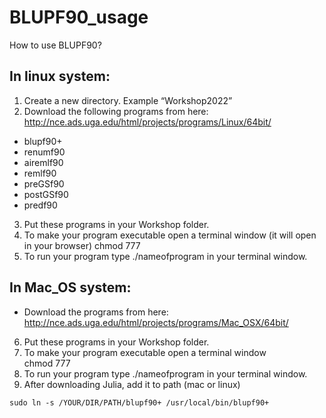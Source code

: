 # BLUPF90_usage
How to use BLUPF90?

## In linux system:
1.	Create a new directory. Example “Workshop2022”
2.	Download the following programs from here: http://nce.ads.uga.edu/html/projects/programs/Linux/64bit/ 

-	blupf90+
-	renumf90
-	airemlf90
-	remlf90
-	preGSf90
-	postGSf90
-	predf90
3.	Put these programs in your Workshop folder.
4.	To make your program executable open a terminal window (it will open in your browser)
    chmod 777 <filename>
5.	To run your program type ./nameofprogram in your terminal window.

## In Mac_OS system:

- Download the programs from here: http://nce.ads.uga.edu/html/projects/programs/Mac_OSX/64bit/

6.	Put these programs in your Workshop folder.
7.	To make your program executable open a terminal window                                    
    chmod 777 <filename>
8.	To run your program type ./nameofprogram in your terminal window.
9. After downloading Julia, add it to path (mac or linux)

```
sudo ln -s /YOUR/DIR/PATH/blupf90+ /usr/local/bin/blupf90+
```
